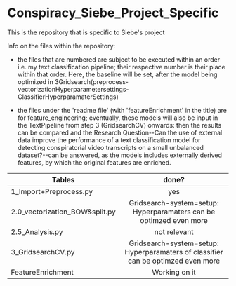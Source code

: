 # Conspiracy_Siebe_Project_Specific

This is the repository that is specific to Siebe's project

Info on the files within the repository:
  - the files that are numbered are subject to be executed within an order i.e. my text classification pipeline; their respective number is their place within that order. Here, the baseline will be set, after the model being optimized in 3Gridsearch(preprocess-vectorizationHyperparametersettings-ClassifierHyperparamaterSettings) 
  
  - the files under the 'readme file' (with 'featureEnrichment' in the title) are for feature_engineering; eventually, these models will also be input in the TextPipeline from step 3 (GridsearchCV) onwards: then the results can be compared and the Research Question--Can the use of external data improve the performance of a text classification model for detecting conspiratorial video transcripts on a small unbalanced dataset?--can be answered, as the models includes externally derived features, by which the original features are enriched. 
  
  | Tables        | done?           |
| ------------- |:-------------:|
| 1_Import+Preprocess.py     |yes  | 
| 2.0_vectorization_BOW&split.py    |Gridsearch-system=setup: Hyperparamaters can be optimzed even more  | 
| 2.5_Analysis.py| not relevant     |
| 3_GridsearchCV.py  | Gridsearch-system=setup: Hyperparamaters of classifier can be optimzed even more      |
| FeatureEnrichment  | Working on it     |
